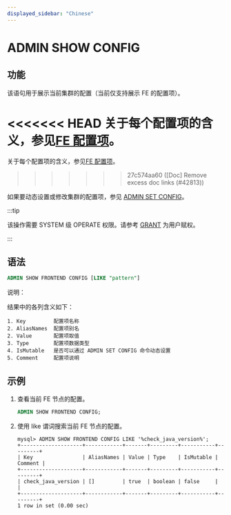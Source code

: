 ```yaml
---
displayed_sidebar: "Chinese"
---
```


# ADMIN SHOW CONFIG

## 功能

该语句用于展示当前集群的配置（当前仅支持展示 FE 的配置项）。

<<<<<<< HEAD
关于每个配置项的含义，参见[FE 配置项](../../../administration/FE_configuration.md#fe-配置项)。
=======
关于每个配置项的含义，参见[FE 配置项](../../../administration/management/FE_configuration.md)。
>>>>>>> 27c574aa60 ([Doc] Remove excess doc links (#42813))

如果要动态设置或修改集群的配置项，参见 [ADMIN SET CONFIG](ADMIN_SET_CONFIG.md)。

:::tip

该操作需要 SYSTEM 级 OPERATE 权限。请参考 [GRANT](../account-management/GRANT.md) 为用户赋权。

:::

## 语法

```sql
ADMIN SHOW FRONTEND CONFIG [LIKE "pattern"]
```

说明：

结果中的各列含义如下：

```plain text
1. Key         配置项名称
2. AliasNames  配置项别名
2. Value       配置项取值
3. Type        配置项数据类型
4. IsMutable   是否可以通过 ADMIN SET CONFIG 命令动态设置
5. Comment     配置项说明
```

## 示例

1. 查看当前 FE 节点的配置。

    ```sql
    ADMIN SHOW FRONTEND CONFIG;
    ```

2. 使用 like 谓词搜索当前 FE 节点的配置。

    ```plain text
    mysql> ADMIN SHOW FRONTEND CONFIG LIKE '%check_java_version%';
    +--------------------+------------+-------+---------+-----------+---------+
    | Key                | AliasNames | Value | Type    | IsMutable | Comment |
    +--------------------+------------+-------+---------+-----------+---------+
    | check_java_version | []         | true  | boolean | false     |         |
    +--------------------+------------+-------+---------+-----------+---------+
    1 row in set (0.00 sec)

    ```
